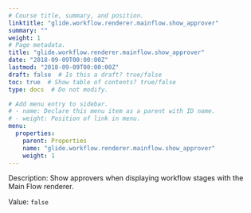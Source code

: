 ```yaml
---
# Course title, summary, and position.
linktitle: "glide.workflow.renderer.mainflow.show_approver"
summary: ""
weight: 1
# Page metadata.
title: "glide.workflow.renderer.mainflow.show_approver"
date: "2018-09-09T00:00:00Z"
lastmod: "2018-09-09T00:00:00Z"
draft: false  # Is this a draft? true/false
toc: true  # Show table of contents? true/false
type: docs  # Do not modify.

# Add menu entry to sidebar.
# - name: Declare this menu item as a parent with ID name.
# - weight: Position of link in menu.
menu:
  properties:
    parent: Properties
    name: "glide.workflow.renderer.mainflow.show_approver"
    weight: 1
---
```


Description: Show approvers when displaying workflow stages with the Main Flow renderer.


Value: `false`